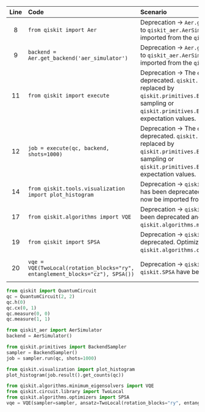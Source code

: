 | Line | Code | Scenario | Reference | Artifact | Refactoring |
| :--: | :--- | :------- | :-------: | :------- | :---------- |
| 8 | `from qiskit import Aer` | Deprecation -> `Aer.get_backend()` has moved to `qiskit_aer.AerSimulator()` and should be imported from the `qiskit_aer` package. | Internal Knowledge | `qiskit.Aer` | `from qiskit_aer import AerSimulator` |
| 9 | `backend = Aer.get_backend('aer_simulator')` | Deprecation -> `Aer.get_backend()` has moved to `qiskit_aer.AerSimulator()` and should be imported from the `qiskit_aer` package. | Internal Knowledge | `Aer.get_backend` | `backend = AerSimulator()` |
| 11 | `from qiskit import execute` | Deprecation -> The `execute()` function is deprecated. `qiskit.execute` should be replaced by `qiskit.primitives.BackendSampler` for sampling or `qiskit.primitives.BackendEstimator` for expectation values. | Internal Knowledge | `qiskit.execute` | `from qiskit.primitives import BackendSampler` |
| 12 | `job = execute(qc, backend, shots=1000)` | Deprecation -> The `execute()` function is deprecated. `qiskit.execute` should be replaced by `qiskit.primitives.BackendSampler` for sampling or `qiskit.primitives.BackendEstimator` for expectation values. | Internal Knowledge | `execute` | `sampler = BackendSampler()`<br/>`job = sampler.run(qc, shots=1000)` |
| 14 | `from qiskit.tools.visualization import plot_histogram` | Deprecation -> `qiskit.tools.visualization` has been deprecated. `plot_histogram` should now be imported from `qiskit.visualization`. | Internal Knowledge | `qiskit.tools.visualization.plot_histogram` | `from qiskit.visualization import plot_histogram` |
| 17 | `from qiskit.algorithms import VQE` | Deprecation -> `qiskit.algorithms.VQE` has been deprecated and moved to `qiskit.algorithms.minimum_eigensolvers.VQE`. | Internal Knowledge | `qiskit.algorithms.VQE` | `from qiskit.algorithms.minimum_eigensolvers import VQE` |
| 19 | `from qiskit import SPSA` | Deprecation -> `qiskit.SPSA` has been deprecated. Optimizers have been moved to `qiskit.algorithms.optimizers`. | Internal Knowledge | `qiskit.SPSA` | `from qiskit.algorithms.optimizers import SPSA` |
| 20 | `vqe = VQE(TwoLocal(rotation_blocks="ry", entanglement_blocks="cz"), SPSA())` | Deprecation -> `qiskit.algorithms.VQE` and `qiskit.SPSA` have been deprecated. | Internal Knowledge | `VQE`, `SPSA` | `vqe = VQE(sampler=sampler, ansatz=TwoLocal(rotation_blocks="ry", entanglement_blocks="cz"), optimizer=SPSA())` |


```python
from qiskit import QuantumCircuit
qc = QuantumCircuit(2, 2)
qc.h(0)
qc.cx(0, 1)
qc.measure(0, 0)
qc.measure(1, 1)

from qiskit_aer import AerSimulator
backend = AerSimulator()

from qiskit.primitives import BackendSampler
sampler = BackendSampler()
job = sampler.run(qc, shots=1000)

from qiskit.visualization import plot_histogram
plot_histogram(job.result().get_counts(qc))

from qiskit.algorithms.minimum_eigensolvers import VQE
from qiskit.circuit.library import TwoLocal
from qiskit.algorithms.optimizers import SPSA
vqe = VQE(sampler=sampler, ansatz=TwoLocal(rotation_blocks="ry", entanglement_blocks="cz"), optimizer=SPSA())
```